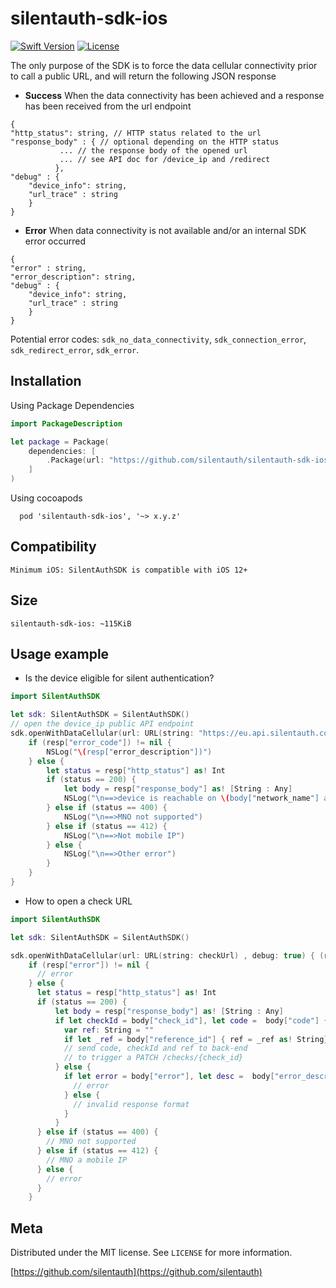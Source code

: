 # silentauth-sdk-ios

[![Swift Version][swift-image]][swift-url]
[![License][license-image]][license-url]

The only purpose of the SDK is to force the data cellular connectivity prior to call a public URL, and will return the following JSON response

* **Success**
When the data connectivity has been achieved and a response has been received from the url endpoint
```
{
"http_status": string, // HTTP status related to the url
"response_body" : { // optional depending on the HTTP status
           ... // the response body of the opened url 
           ... // see API doc for /device_ip and /redirect
          },
"debug" : {
    "device_info": string, 
    "url_trace" : string
    }
}
```

* **Error** 
When data connectivity is not available and/or an internal SDK error occurred

```
{
"error" : string,
"error_description": string,
"debug" : {
    "device_info": string, 
    "url_trace" : string
    }
}
```
Potential error codes: `sdk_no_data_connectivity`, `sdk_connection_error`, `sdk_redirect_error`, `sdk_error`.


## Installation

Using Package Dependencies 

```swift
import PackageDescription

let package = Package(
    dependencies: [
        .Package(url: "https://github.com/silentauth/silentauth-sdk-ios.git, majorVersion: 0, minor: 0)
    ]
)
```
Using cocoapods 

```
  pod 'silentauth-sdk-ios', '~> x.y.z'

```

## Compatibility

```
Minimum iOS: SilentAuthSDK is compatible with iOS 12+
```

## Size

```
silentauth-sdk-ios: ~115KiB
```

## Usage example

* Is the device eligible for silent authentication?

```swift
import SilentAuthSDK

let sdk: SilentAuthSDK = SilentAuthSDK()
// open the device_ip public API endpoint
sdk.openWithDataCellular(url: URL(string: "https://eu.api.silentauth.com/public/coverage/v0.1/device_ip")!, debug: false) { (resp) in
    if (resp["error_code"]) != nil {
        NSLog("\(resp["error_description"])")
    } else {
        let status = resp["http_status"] as! Int
        if (status == 200) {
            let body = resp["response_body"] as! [String : Any]
            NSLog("\n==>device is reachable on \(body["network_name"] as! String)")
        } else if (status == 400) {
            NSLog("\n==>MNO not supported")
        } else if (status == 412) {
            NSLog("\n==>Not mobile IP")
        } else {
            NSLog("\n==>Other error")
        }
    }
}
```

* How to open a check URL 

```swift
import SilentAuthSDK

let sdk: SilentAuthSDK = SilentAuthSDK()

sdk.openWithDataCellular(url: URL(string: checkUrl) , debug: true) { (resp) in
    if (resp["error"]) != nil {
      // error
    } else {
      let status = resp["http_status"] as! Int
      if (status == 200) {
          let body = resp["response_body"] as! [String : Any]
          if let checkId = body["check_id"], let code =  body["code"] {
            var ref: String = ""
            if let _ref = body["reference_id"] { ref = _ref as! String}
            // send code, checkId and ref to back-end 
            // to trigger a PATCH /checks/{check_id}
          } else {
            if let error = body["error"], let desc =  body["error_description"] {
              // error
            } else {
              // invalid response format
            }              
          }
      } else if (status == 400) {
        // MNO not supported
      } else if (status == 412) {
        // MNO a mobile IP
      } else {
        // error
      }
    }

```
## Meta

Distributed under the MIT license. See ``LICENSE`` for more information.

[https://github.com/silentauth](https://github.com/silentauth)

[swift-image]:https://img.shields.io/badge/swift-5.0-green.svg
[swift-url]: https://swift.org/
[license-image]: https://img.shields.io/badge/License-MIT-blue.svg
[license-url]: LICENSE
